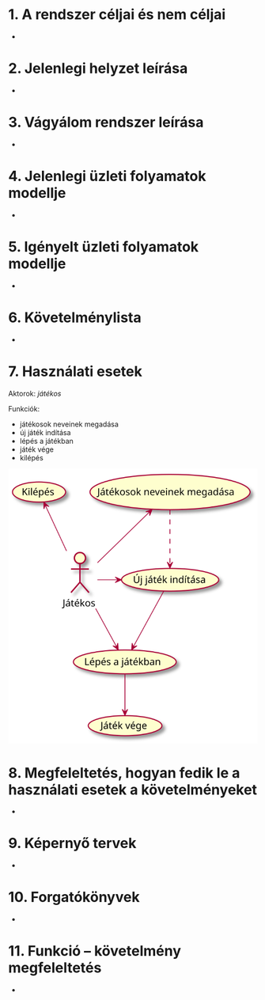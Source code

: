 # 1. A rendszer céljai és nem céljai

-

# 2. Jelenlegi helyzet leírása

-

# 3. Vágyálom rendszer leírása

-

# 4. Jelenlegi üzleti folyamatok modellje

-

# 5. Igényelt üzleti folyamatok modellje

-

# 6. Követelménylista

-

# 7. Használati esetek

Aktorok: _játékos_

Funkciók:
* játékosok neveinek megadása
* új játék indítása
* lépés a játékban
* játék vége
* kilépés

<img src="./use_cases/useCases.svg">

# 8. Megfeleltetés, hogyan fedik le a használati esetek a követelményeket

-

# 9. Képernyő tervek

-

# 10. Forgatókönyvek

-

# 11. Funkció – követelmény megfeleltetés

-
